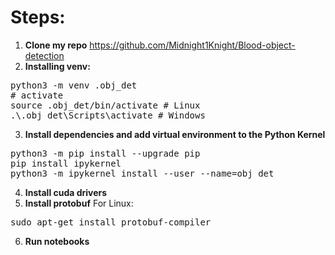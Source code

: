 # Steps: 
1. **Clone my repo** https://github.com/Midnight1Knight/Blood-object-detection
2. **Installing venv:**
<pre>
python3 -m venv .obj_det
# activate
source .obj_det/bin/activate # Linux
.\.obj_det\Scripts\activate # Windows 
</pre> 
3. **Install dependencies and add virtual environment to the Python Kernel**
<pre>
python3 -m pip install --upgrade pip
pip install ipykernel
python3 -m ipykernel install --user --name=obj_det
</pre>
4. **Install cuda drivers**
5. **Install protobuf**
For Linux:
<pre>
sudo apt-get install protobuf-compiler
</pre>
6. **Run notebooks**
